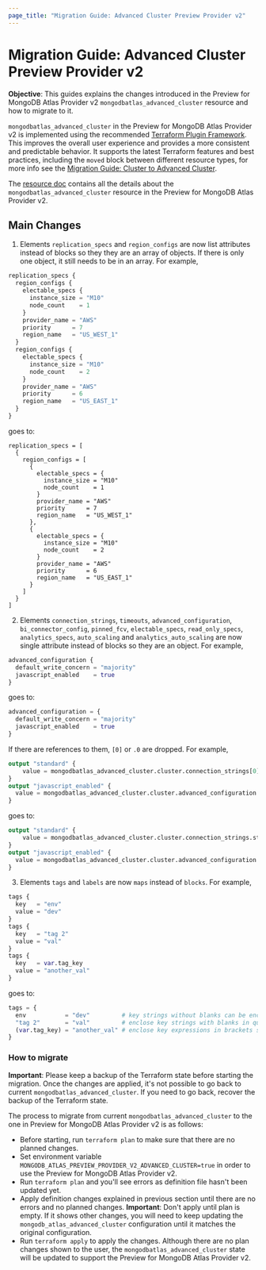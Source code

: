 ```yaml
---
page_title: "Migration Guide: Advanced Cluster Preview Provider v2"
---
```


# Migration Guide: Advanced Cluster Preview Provider v2

**Objective**: This guides explains the changes introduced in the Preview for MongoDB Atlas Provider v2 `mongodbatlas_advanced_cluster` resource and how to migrate to it.

 `mongodbatlas_advanced_cluster` in the Preview for MongoDB Atlas Provider v2 is implemented using the recommended [Terraform Plugin Framework](https://developer.hashicorp.com/terraform/plugin/framework). This improves the overall user experience and provides a more consistent and predictable behavior. It supports the latest Terraform features and best practices, including the `moved` block between different resource types, for more info see the [Migration Guide: Cluster to Advanced Cluster](cluster-to-advanced-cluster-migration-guide#moved-block).

The [resource doc](../resources/advanced_cluster%2520%2528preview%2520provider%2520v2%2529) contains all the details about the `mongodbatlas_advanced_cluster` resource in the Preview for MongoDB Atlas Provider v2.

## Main Changes

1. Elements `replication_specs` and `region_configs` are now list attributes instead of blocks so they they are an array of objects. If there is only one object, it still needs to be in an array. For example,
```terraform
replication_specs {
  region_configs {
    electable_specs {
      instance_size = "M10"
      node_count    = 1
    }
    provider_name = "AWS"
    priority      = 7
    region_name   = "US_WEST_1"
  }
  region_configs {
    electable_specs {
      instance_size = "M10"
      node_count    = 2
    }
    provider_name = "AWS"
    priority      = 6
    region_name   = "US_EAST_1"
  }
}
```
goes to:
```
replication_specs = [
  {
    region_configs = [
      {
        electable_specs = {
          instance_size = "M10"
          node_count    = 1
        }
        provider_name = "AWS"
        priority      = 7
        region_name   = "US_WEST_1"
      },
      {
        electable_specs = {
          instance_size = "M10"
          node_count    = 2
        }
        provider_name = "AWS"
        priority      = 6
        region_name   = "US_EAST_1"
      }
    ]
  }
]
```

2. Elements `connection_strings`, `timeouts`, `advanced_configuration`, `bi_connector_config`, `pinned_fcv`, `electable_specs`, `read_only_specs`, `analytics_specs`, `auto_scaling` and `analytics_auto_scaling` are now single attribute instead of blocks so they are an object. For example,
```terraform 
advanced_configuration {
  default_write_concern = "majority"
  javascript_enabled    = true
}  
```
goes to:
```terraform
advanced_configuration = {
  default_write_concern = "majority"
  javascript_enabled    = true
}  
```
If there are references to them, `[0]` or `.0` are dropped. For example,
```terraform
output "standard" {
    value = mongodbatlas_advanced_cluster.cluster.connection_strings[0].standard
}
output "javascript_enabled" {
  value = mongodbatlas_advanced_cluster.cluster.advanced_configuration.0.javascript_enabled
}
```
goes to:
```terraform
output "standard" {
    value = mongodbatlas_advanced_cluster.cluster.connection_strings.standard
}
output "javascript_enabled" {
  value = mongodbatlas_advanced_cluster.cluster.advanced_configuration.javascript_enabled
}
```

3. Elements `tags` and `labels` are now `maps` instead of `blocks`. For example,
```terraform
tags {
  key   = "env"
  value = "dev"
}
tags {
  key   = "tag 2"
  value = "val"
}
tags {
  key   = var.tag_key
  value = "another_val"
}

```
goes to:
```terraform
tags = {
  env           = "dev"         # key strings without blanks can be enclosed in quotes but not required
  "tag 2"       = "val"         # enclose key strings with blanks in quotes
  (var.tag_key) = "another_val" # enclose key expressions in brackets so they can be evaluated
}
```

### How to migrate

**Important**: Please keep a backup of the Terraform state before starting the migration. Once the changes are applied, it's not possible to go back to current `mongodbatlas_advanced_cluster`. If you need to go back, recover the backup of the Terraform state.

The process to migrate from current `mongodbatlas_advanced_cluster` to the one in Preview for MongoDB Atlas Provider v2 is as follows:
- Before starting, run `terraform plan` to make sure that there are no planned changes.
- Set environment variable `MONGODB_ATLAS_PREVIEW_PROVIDER_V2_ADVANCED_CLUSTER=true` in order to use the Preview for MongoDB Atlas Provider v2.
- Run `terraform plan` and you'll see errors as definition file hasn't been updated yet.
- Apply definition changes explained in previous section until there are no errors and no planned changes. **Important**: Don't apply until plan is empty. If it shows other changes, you will need to keep updating the `mongodb_atlas_advanced_cluster` configuration until it matches the original configuration.
- Run `terraform apply` to apply the changes. Although there are no plan changes shown to the user, the `mongodbatlas_advanced_cluster` state will be updated to support the Preview for MongoDB Atlas Provider v2.
